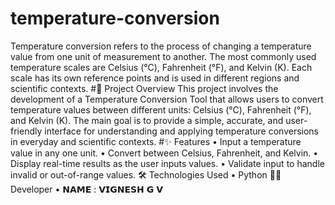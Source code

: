 # temperature-conversion
Temperature conversion refers to the process of changing a temperature value from one unit of measurement to another. The most commonly used temperature scales are Celsius (°C), Fahrenheit (°F), and Kelvin (K). Each scale has its own reference points and is used in different regions and scientific contexts.
#🚀 Project Overview
This project involves the development of a Temperature Conversion Tool that allows users to convert temperature values between different units: Celsius (°C), Fahrenheit (°F), and Kelvin (K). The main goal is to provide a simple, accurate, and user-friendly interface for understanding and applying temperature conversions in everyday and scientific contexts.
#✨ Features
• Input a temperature value in any one unit.
• Convert between Celsius, Fahrenheit, and Kelvin.
• Display real-time results as the user inputs values.
• Validate input to handle invalid or out-of-range values.
🛠️ Technologies Used
• Python
👨‍💻 Developer
• 𝗡𝗔𝗠𝗘 : 𝗩𝗜𝗚𝗡𝗘𝗦𝗛 𝗚 𝗩
